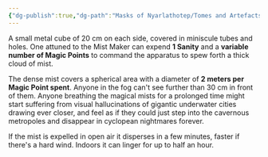 ```yaml
---
{"dg-publish":true,"dg-path":"Masks of Nyarlathotep/Tomes and Artefacts/China/R'lyehan Mist Maker.md","permalink":"/masks-of-nyarlathotep/tomes-and-artefacts/china/r-lyehan-mist-maker/","tags":["TTRPG/Games/MoN"]}
---
```


A small metal cube of 20 cm on each side, covered in miniscule tubes and holes. One attuned to the Mist Maker can expend **1 Sanity** and a **variable number of Magic Points** to command the apparatus to spew forth a thick cloud of mist. 

The dense mist covers a spherical area with a diameter of **2 meters per Magic Point spent**. Anyone in the fog can't see further than 30 cm in front of them. Anyone breathing the magical mists for a prolonged time might start suffering from visual hallucinations of gigantic underwater cities drawing ever closer, and feel as if they could just step into the cavernous metropoles and disappear in cyclopean nightmares forever.

If the mist is expelled in open air it disperses in a few minutes, faster if there's a hard wind. Indoors it can linger for up to half an hour.